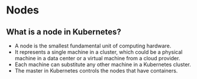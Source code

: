 # Nodes

## What is a node in Kubernetes?

- A node is the smallest fundamental unit of computing hardware.
- It represents a single machine in a cluster, which could be a physical machine in a data center or a virtual machine from a cloud provider.
- Each machine can substitute any other machine in a Kubernetes cluster.
- The master in Kubernetes controls the nodes that have containers.
